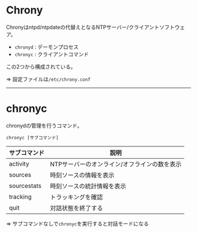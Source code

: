 # Chrony

Chronyはntpd/ntpdateの代替えとなるNTPサーバー/クライアントソフトウェア。

- `chronyd` : デーモンプロセス
- `chronyc` : クライアントコマンド

この2つから構成されている。

=> 設定ファイルは`/etc/chrony.conf`

---

# chronyc

chronydの管理を行うコマンド。

```
chronyc [サブコマンド]
```

| サブコマンド | 説明                                         |
|--------------|----------------------------------------------|
| activity     | NTPサーバーのオンライン/オフラインの数を表示 |
| sources      | 時刻ソースの情報を表示                       |
| sourcestats  | 時刻ソースの統計情報を表示                   |
| tracking     | トラッキングを確認                           |
| quit         | 対話状態を終了する                           |

=> サブコマンドなしで`chronyc`を実行すると対話モードになる

